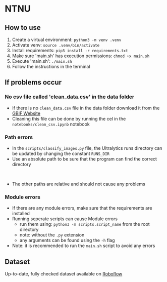 # NTNU

## How to use

1. Create a virtual environment: `python3 -m venv .venv`
2. Activate venv: `source .venv/bin/activate`
3. Install requirements: `pip3 install -r requirements.txt`
4. Make sure 'main.sh' has execution permissions: `chmod +x main.sh`
5. Execute 'main.sh': `./main.sh`
6. Follow the instructions in the terminal

## If problems occur

### No csv file called 'clean_data.csv' in the data folder

- If there is no `clean_data.csv` file in the data folder download it from the [GBIF Website](https://doi.org/10.15468/zrlqok)
- Cleaning this file can be done by running the cel in the `notebooks/clean_csv.ipynb` notebook

### Path errors

- In the `scripts/classify_images.py` file, the Ultralytics runs directory can be updated by changing the constant `RUNS_DIR`
- Use an absolute path to be sure that the program can find the correct directory

<br>

- The other paths are relative and should not cause any problems

### Module errors

- If there are any module errors, make sure that the requirements are installed
- Running seperate scripts can cause Module errors
  - run them using: `python3 -m scripts.script_name` from the root directory
  - note: without the `.py` extension
  - any arguments can be found using the `-h` flag
- Note: it is recommended to run the `main.sh` script to avoid any errors

## Dataset

Up-to-date, fully checked dataset available on [Roboflow](https://universe.roboflow.com/ntnuscaledetection/ntnu_herbarium_segmentation_v2)